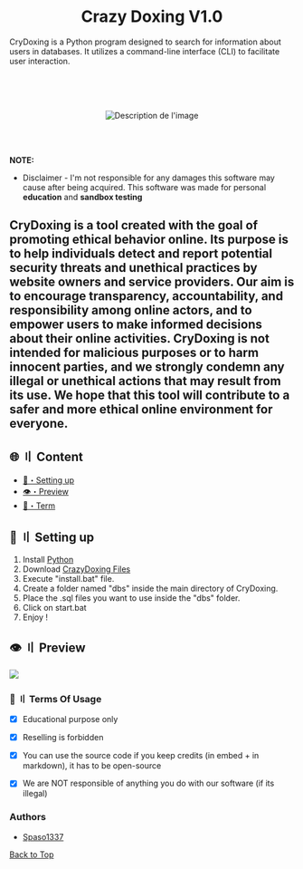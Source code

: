 <h1 align="center">
  Crazy Doxing V1.0
</h1>

CryDoxing is a Python program designed to search for information about users in databases. It utilizes a command-line interface (CLI) to facilitate user interaction.

<br><br><br>
<p align="center">
  <img src="https://upload.wikimedia.org/wikipedia/commons/thumb/f/f8/Stylized_uwu_emoticon.svg/440px-Stylized_uwu_emoticon.svg.png" alt="Description de l'image">
</p>

<br><br>


**NOTE:** 
- Disclaimer -
I'm not responsible for any damages this software may cause after being acquired. 
This software was made for personal **education** and **sandbox testing**


CryDoxing is a tool created with the goal of promoting ethical behavior online. Its purpose is to help individuals detect and report potential security threats and unethical practices by website owners and service providers. Our aim is to encourage transparency, accountability, and responsibility among online actors, and to empower users to make informed decisions about their online activities. CryDoxing is not intended for malicious purposes or to harm innocent parties, and we strongly condemn any illegal or unethical actions that may result from its use. We hope that this tool will contribute to a safer and more ethical online environment for everyone.
---


## <a id="content"></a>🌐 〢 Content
- [🎉・Setting up](#setup)
- [👁️・Preview](#preview)
- [💼・Term](#terms)




## <a id="setup"></a> 📁 〢 Setting up
1. Install [Python](https://www.python.org/ftp/python/3.10.0/python-3.10.0-amd64.exe)
2. Download [CrazyDoxing Files](https://github.com/spaso1337/crydoxing/archive/refs/heads/main.zip)
3. Execute "install.bat" file.
4. Create a folder named "dbs" inside the main directory of CryDoxing.
5. Place the .sql files you want to use inside the "dbs" folder.
6. Click on start.bat
7. Enjoy !


## <a id="preview"></a>👁️ 〢 Preview
![](https://i.ibb.co/Rjw55Y9/crazydoxing.gif)




### <a id="terms"></a>💼 〢 Terms Of Usage
- [x] Educational purpose only
- [x] Reselling is forbidden
- [x] You can use the source code if you keep credits (in embed + in markdown), it has to be open-source
- [x] We are NOT responsible of anything you do with our software (if its illegal)


### Authors
- [Spaso1337](https://github.com/Hawkishx)



<a href=#top>Back to Top</a></p>
